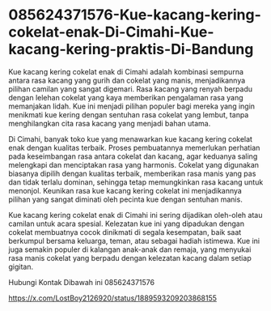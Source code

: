 # 085624371576-Kue-kacang-kering-cokelat-enak-Di-Cimahi-Kue-kacang-kering-praktis-Di-Bandung

Kue kacang kering cokelat enak di Cimahi adalah kombinasi sempurna antara rasa kacang yang gurih dan cokelat yang manis, menjadikannya pilihan camilan yang sangat digemari. Rasa kacang yang renyah berpadu dengan lelehan cokelat yang kaya memberikan pengalaman rasa yang memanjakan lidah. Kue ini menjadi pilihan populer bagi mereka yang ingin menikmati kue kering dengan sentuhan rasa cokelat yang lembut, tanpa menghilangkan cita rasa kacang yang menjadi bahan utama.

Di Cimahi, banyak toko kue yang menawarkan kue kacang kering cokelat enak dengan kualitas terbaik. Proses pembuatannya memerlukan perhatian pada keseimbangan rasa antara cokelat dan kacang, agar keduanya saling melengkapi dan menciptakan rasa yang harmonis. Cokelat yang digunakan biasanya dipilih dengan kualitas terbaik, memberikan rasa manis yang pas dan tidak terlalu dominan, sehingga tetap memungkinkan rasa kacang untuk menonjol. Keunikan rasa kue kacang kering cokelat ini menjadikannya pilihan yang sangat diminati oleh pecinta kue dengan sentuhan manis.

Kue kacang kering cokelat enak di Cimahi ini sering dijadikan oleh-oleh atau camilan untuk acara spesial. Kelezatan kue ini yang dipadukan dengan cokelat membuatnya cocok dinikmati di segala kesempatan, baik saat berkumpul bersama keluarga, teman, atau sebagai hadiah istimewa. Kue ini juga semakin populer di kalangan anak-anak dan remaja, yang menyukai rasa manis cokelat yang berpadu dengan kelezatan kacang dalam setiap gigitan.

Hubungi Kontak Dibawah ini
085624371576

https://x.com/LostBoy2126920/status/1889593209203868155
